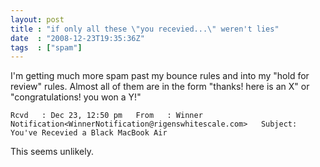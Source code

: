 ```yaml
---
layout: post
title : "if only all these \"you recevied...\" weren't lies"
date  : "2008-12-23T19:35:36Z"
tags  : ["spam"]
---
```

I'm getting much more spam past my bounce rules and into my "hold for review" rules.  Almost all of them are in the form "thanks! here is an X" or "congratulations! you won a Y!"

    Rcvd   : Dec 23, 12:50 pm   From   : Winner Notification<WinnerNotification@rigenswhitescale.com>   Subject: You've Recevied a Black MacBook Air

This seems unlikely. 
